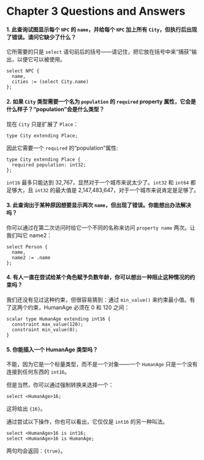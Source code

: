 # Chapter 3 Questions and Answers

#### 1. 此查询试图显示每个 `NPC` 的 `name`，并给每个 `NPC` 加上所有 `City`，但执行后出现了错误。请问它缺少了什么？

它所需要的只是 `select` 语句前后的括号——请记住，把它放在括号中来“捕获”输出，以便它可以被使用。

```edgeql
select NPC {
  name,
  cities := (select City.name)
};
```

#### 2. 如果 `City` 类型需要一个名为 `population` 的 `required` property 属性，它会是什么样子？“population”会是什么类型？

现在 `City` 只是扩展了 `Place`：

```sdl
type City extending Place;
```

因此它需要一个 `required` 的“population”属性:

```sdl
type City extending Place {
  required population: int32;
};
```

`int16` 最多只能达到 32,767，显然对于一个城市来说太少了。`int32` 和 `int64` 都足够大，且 `int32` 的最大值是 2,147,483,647，对于一个城市来说肯定是足够了。

#### 3. 此查询出于某种原因想要显示两次 `name`，但出现了错误。你能想出办法解决吗？

你可以通过在第二次访问时给它一个不同的名称来访问 `property name` 两次。让我们叫它 name2：

```edgeql
select Person {
  name,
  name2 := .name
};
```

#### 4. 有人一直在尝试给某个角色赋予负数年龄，你可以想出一种阻止这种情况的约束吗？

我们还没有见过这种约束，但很容易猜到：通过 `min_value()` 来约束最小值。有了这两个约束，HumanAge 必须在 0 和 120 之间：

```sdl
scalar type HumanAge extending int16 {
  constraint max_value(120);
  constraint min_value(0);
}
```

#### 5. 你能插入一个 HumanAge 类型吗？

不能，因为它是一个标量类型，而不是一个对象——一个 `HumanAge` 只是一个没有连接到任何东西的 `int16`。

但是当然，你可以通过强制转换来选择一个：

```edgeql
select <HumanAge>16;
```

这将给出 `{16}`。

通过尝试以下操作，你也可以看出，它仅仅是 `int16` 的另一种叫法。

```edgeql
select <HumanAge>16 is int16;
select <HumanAge>16 is HumanAge;
```

两句均会返回：`{true}`。
